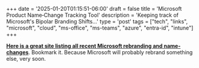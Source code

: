 +++
date = '2025-01-20T01:15:51-06:00'
draft = false
title = 'Microsoft Product Name&#8208;Change Tracking Tool'
description = 'Keeping track of Microsoft&#39;s Bipolar Branding Shifts...'
type = 'post'
tags = ["tech", "links", "microsoft", "cloud", "ms-office", "ms-teams", "azure", "entra-id", "intune"]
+++

 <style>
        .truncate {
            width: 300px; /* Set the desired width */
            white-space: nowrap;
            overflow: hidden;
            text-overflow: ellipsis;
        }
        .truncate a {
            text-decoration: none;
            color: blue;
        }
</style>

[**Here is a great site listing all recent Microsoft rebranding and name-changes**](https://m365maps.com/renames.htm).  Bookmark it.  Because Microsoft will probably rebrand something else, very soon.